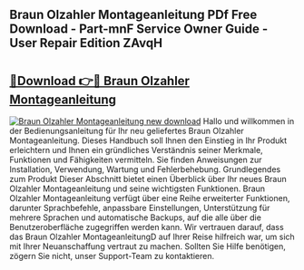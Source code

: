 ## Braun Olzahler Montageanleitung PDf Free Download - Part-mnF Service Owner Guide - User Repair Edition ZAvqH

# <h2><a href="http://df8y7w.blite.top/?on=Braun+Olzahler+Montageanleitung">🔗Download 👉🔴 Braun Olzahler Montageanleitung</a></h2>

[![Braun Olzahler Montageanleitung new download](https://i.imgur.com/lujVjoI.png)](http://df8y7w.blite.top/?on=Braun+Olzahler+Montageanleitung)
Hallo und willkommen in der Bedienungsanleitung für Ihr neu geliefertes Braun Olzahler Montageanleitung. Dieses Handbuch soll Ihnen den Einstieg in Ihr Produkt erleichtern und Ihnen ein gründliches Verständnis seiner Merkmale, Funktionen und Fähigkeiten vermitteln. Sie finden Anweisungen zur Installation, Verwendung, Wartung und Fehlerbehebung. Grundlegendes zum Produkt Dieser Abschnitt bietet einen Überblick über Ihr neues Braun Olzahler Montageanleitung und seine wichtigsten Funktionen. Braun Olzahler Montageanleitung verfügt über eine Reihe erweiterter Funktionen, darunter Sprachbefehle, anpassbare Einstellungen, Unterstützung für mehrere Sprachen und automatische Backups, auf die alle über die Benutzeroberfläche zugegriffen werden kann. Wir vertrauen darauf, dass das Braun Olzahler MontageanleitungD auf Ihrer Reise hilfreich war, um sich mit Ihrer Neuanschaffung vertraut zu machen. Sollten Sie Hilfe benötigen, zögern Sie nicht, unser Support-Team zu kontaktieren.

